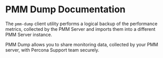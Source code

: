 # PMM Dump Documentation

The `pmm-dump` client utility performs a logical backup of the performance metrics, collected by the PMM Server and imports them into a different PMM Server instance.

PMM Dump allows you to share monitoring data, collected by your PMM server, with Percona Support team securely.

<!--
!!! hint alert alert-success "Important"
    Starting with PMM 2.41, the standalone client utility is also available straight from PMM, and you can access it from the main menu **> Help > PMM Dump**.

    For a better user experience, we recommend generating PMM Dump datasets from the PMM built-in version. For more information, check out the [PMM Dump topic in the PMM documentation](https://docs.percona.com/percona-monitoring-and-management/how-to/PMM_dump.html).
-->

